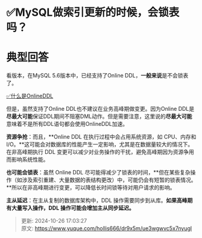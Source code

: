 # ✅MySQL做索引更新的时候，会锁表吗？

# 典型回答


看版本，在MySQL 5.6版本中，已经支持了Online DDL，**一般来说**是不会锁表了。



[✅什么是OnlineDDL](https://www.yuque.com/hollis666/dr9x5m/lwxtmggon7ir4zzz)



但是，虽然支持了Online DDL也不建议在业务高峰期做变更。因为Online DDL是**尽最大可能**保证DDL期间不阻塞DML动作。但是需要注意，这里说的**尽最大可能**意味着不是所有DDL语句都会使用OnlineDDL加速。



**资源争抢**：而且，**Online DDL 在执行过程中会占用系统资源，如 CPU、内存和 I/O。**这可能会对数据库的性能产生一定影响，尤其是在数据量较大的情况下。在非高峰期执行 DDL 变更可以减少对业务操作的干扰，避免高峰期因为资源争用而影响系统性能。



**也可能会锁表**：虽然 Online DDL 尽可能得减少了锁表的时间，**但在某些复杂操作（如涉及索引重建、大量数据的表结构更改）中，可能仍会有短暂的锁表情况。**所以在非高峰期进行变更，可以降低长时间锁等待对用户请求的影响。



**主从延迟**：在主从复制的数据库架构中，DDL 操作需要同步到从库。**如果高峰期有大量写入操作，DDL 操作可能会增加主从同步延迟。**



> 更新: 2024-10-26 17:03:27  
> 原文: <https://www.yuque.com/hollis666/dr9x5m/ue3wgwvc5x7nyugl>